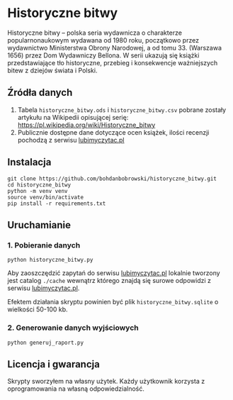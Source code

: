# Historyczne bitwy

Historyczne bitwy – polska seria wydawnicza o charakterze popularnonaukowym wydawana od 1980 roku, początkowo przez wydawnictwo Ministerstwa Obrony Narodowej, a od tomu 33. (Warszawa 1656) przez Dom Wydawniczy Bellona. W serii ukazują się książki przedstawiające tło historyczne, przebieg i konsekwencje ważniejszych bitew z dziejów świata i Polski. 

## Źródła danych

1. Tabela `historyczne_bitwy.ods` i `historyczne_bitwy.csv` pobrane zostały artykułu na Wikipedii opisującej serię: https://pl.wikipedia.org/wiki/Historyczne_bitwy
2. Publicznie dostępne dane dotyczące ocen książek, ilości recenzji pochodzą z serwisu [lubimyczytac.pl](https://lubimyczytac.pl)

## Instalacja

    git clone https://github.com/bohdanbobrowski/historyczne_bitwy.git
    cd historyczne_bitwy
    python -m venv venv
    source venv/bin/activate
    pip install -r requirements.txt

## Uruchamianie

### 1. Pobieranie danych

    python historyczne_bitwy.py

Aby zaoszczędzić zapytań do serwisu [lubimyczytac.pl](https://lubimyczytac.pl) lokalnie tworzony jest catalog `./cache` wewnątrz którego znajdą się surowe odpowidzi z serwisu [lubimyczytac.pl](https://lubimyczytac.pl).

Efektem działania skryptu powinien być plik `historyczne_bitwy.sqlite` o wielkości 50-100 kb.

### 2. Generowanie danych wyjściowych
    
    python generuj_raport.py

## Licencja i gwarancja

Skrypty sworzyłem na własny użytek. Każdy użytkownik korzysta z oprogramowania na własną odpowiedzialność.

